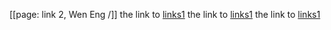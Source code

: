 [[page: link 2, Wen Eng /]]
the link to [links1](links1,0)
the link to [links1](links1,0)
the link to [links1](links1,0)
